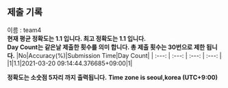 


  
## 제출 기록  
이름 : team4  
**현재 평균 정확도는 1.1 입니다. 최고 정확도는 1.1 입니다.**  
**Day Count는 같은날 제출한 횟수를 의미 합니다. 총 제출 횟수는 30번으로 제한 됩니다.**
|No|Accuracy(%)|Submission Time|Day Count|
| :---: | :---: | :---: | :---: |
|1|1.1|2021-03-20 09:14:44.376685+09:00|1|


**정확도는 소숫점 5자리 까지 출력됩니다.**
**Time zone is seoul,korea (UTC+9:00)**
